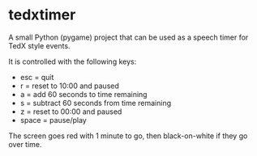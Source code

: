 # tedxtimer

A small Python (pygame) project that can be used as a speech timer for TedX style events.

It is controlled with the following keys:

* esc = quit
* r = reset to 10:00 and paused
* a = add 60 seconds to time remaining
* s = subtract 60 seconds from time remaining
* z = reset to 00:00 and paused
* space = pause/play
 
The screen goes red with 1 minute to go, then black-on-white if they go over time.

